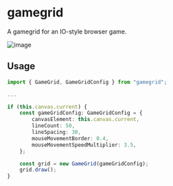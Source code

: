 # gamegrid
A gamegrid for an IO-style browser game.

![image](https://user-images.githubusercontent.com/59527089/73162388-86e11900-40a2-11ea-9a4f-cd3993710bef.png)


## Usage
```typescript
import { GameGrid, GameGridConfig } from "gamegrid";

...

if (this.canvas.current) {
    const gameGridConfig: GameGridConfig = {
        canvasElement: this.canvas.current,
        lineCount: 50,
        lineSpacing: 30,
        mouseMovementBorder: 0.4,
        mouseMovementSpeedMultiplier: 3.5,
    };

    const grid = new GameGrid(gameGridConfig);
    grid.draw();
}
```
